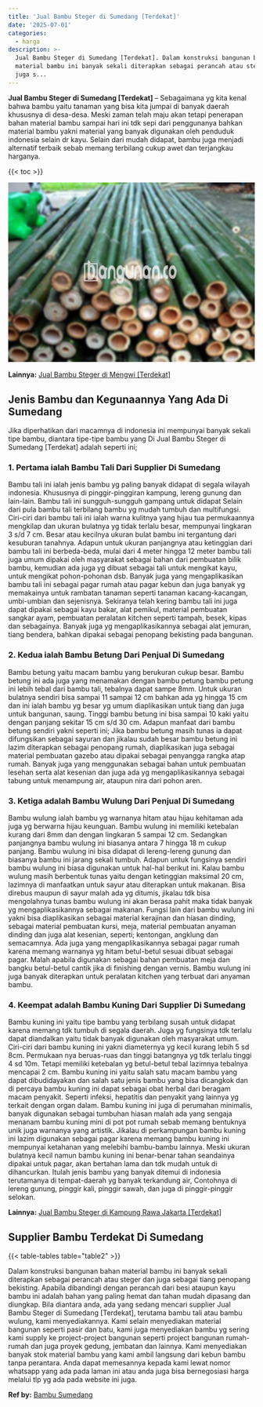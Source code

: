 ```yaml
---
title: 'Jual Bambu Steger di Sumedang [Terdekat]'
date: '2025-07-01'
categories:
  - harga
description: >-
  Jual Bambu Steger di Sumedang [Terdekat]. Dalam konstruksi bangunan bahan
  material bambu ini banyak sekali diterapkan sebagai perancah atau steger dan
  juga s...
---
```


**Jual Bambu Steger di Sumedang \[Terdekat\]** – Sebagaimana yg kita kenal bahwa bambu yaitu tanaman yang bisa kita jumpai di banyak daerah khususnya di desa-desa. Meski zaman telah maju akan tetapi penerapan bahan material bambu sampai hari ini tdk sepi dari penggunanya bahkan material bambu yakni material yang banyak digunakan oleh penduduk indonesia selain dr kayu. Selain dari mudah didapat, bambu juga menjadi alternatif terbaik sebab memang terbilang cukup awet dan terjangkau harganya.

{{< toc >}}

![Jual Bambu Steger di Sumedang [Terdekat]](/images/jual-bambu-tali-23.png)

**Lainnya:** [Jual Bambu Steger di Mengwi \[Terdekat\]](https://bambu.bangunan.co/jual-bambu-steger-di-mengwi-terdekat/)

## Jenis Bambu dan Kegunaannya Yang Ada Di Sumedang

Jika diperhatikan dari macamnya di indonesia ini mempunyai banyak sekali tipe bambu, diantara tipe-tipe bambu yang Di Jual Bambu Steger di Sumedang \[Terdekat\] adalah seperti ini;

### 1\. Pertama ialah Bambu Tali Dari Supplier Di Sumedang

Bambu tali ini ialah jenis bambu yg paling banyak didapat di segala wilayah indonesia. Khususnya di pinggir-pinggiran kampung, lereng gunung dan lain-lain. Bambu tali ini sungguh-sungguh gampang untuk didapat Selain dari pula bambu tali terbilang bambu yg mudah tumbuh dan multifungsi. Ciri-ciri dari bambu tali ini ialah warna kulitnya yang hijau tua permukaannya mengkilap dan ukuran bulatnya yg tidak terlalu besar, mempunyai lingkaran 3 s/d 7 cm. Besar atau kecilnya ukuran bulat bambu ini tergantung dari kesuburan tanahnya. Adapun untuk ukuran panjangnya atau ketinggian dari bambu tali ini berbeda-beda, mulai dari 4 meter hingga 12 meter bambu tali juga umum dipakai oleh masyarakat sebagai bahan dari pembuatan bilik bambu, kemudian ada juga yg dibuat sebagai tali untuk mengikat kayu, untuk mengikat pohon-pohonan dsb. Banyak juga yang mengaplikasikan bambu tali ini sebagai pagar rumah atau pagar kebun dan juga banyak yg memakainya untuk rambatan tanaman seperti tanaman kacang-kacangan, umbi-umbian dan sejenisnya. Sekiranya telah kering bambu tali ini juga dapat dipakai sebagai kayu bakar, alat pemikul, material pembuatan sangkar ayam, pembuatan peralatan kitchen seperti tampah, besek, kipas dan sebagainya. Banyak juga yg mengaplikasikannya sebagai alat jemuran, tiang bendera, bahkan dipakai sebagai penopang bekisting pada bangunan.

### 2\. Kedua ialah Bambu Betung Dari Penjual Di Sumedang

Bambu betung yaitu macam bambu yang berukuran cukup besar. Bambu betung ini ada juga yang menamakan dengan bambu petung bambu petung ini lebih tebal dari bambu tali, tebalnya dapat sampe 8mm. Untuk ukuran bulatnya sendiri bisa sampai 11 sampai 12 cm bahkan ada yg hingga 15 cm dan ini ialah bambu yg besar yg umum diaplikasikan untuk tiang dan juga untuk bangunan, saung. Tinggi bambu betung ini bisa sampai 10 kaki yaitu dengan panjang sekitar 15 cm s/d 30 cm. Adapun manfaat dari bambu betung sendiri yakni seperti ini; Jika bambu betung masih tunas ia dapat difungsikan sebagai sayuran dan jikalau sudah besar bambu betung ini lazim diterapkan sebagai penopang rumah, diaplikasikan juga sebagai material pembuatan gazebo atau dipakai sebagai penyangga rangka atap rumah. Banyak juga yang menggunakan sebagai bahan untuk pembuatan lesehan serta alat kesenian dan juga ada yg mengaplikasikannya sebagai tabung untuk menampung air, ataupun nira dari pohon aren.

### 3\. Ketiga adalah Bambu Wulung Dari Penjual Di Sumedang

Bambu wulung ialah bambu yg warnanya hitam atau hijau kehitaman ada juga yg berwarna hijau keunguan. Bambu wulung ini memiliki ketebalan kurang dari 8mm dan dengan lingkaran 5 sampai 12 cm. Sedangkan panjangnya bambu wulung ini biasanya antara 7 hingga 18 m cukup panjang. Bambu wulung ini bisa didapat di lereng-lereng gunung dan biasanya bambu ini jarang sekali tumbuh. Adapun untuk fungsinya sendiri bambu wulung ini biasa digunakan untuk hal-hal berikut ini. Kalau bambu wulung masih berbentuk tunas yaitu dengan ketinggian maksimal 20 cm, lazimnya di manfaatkan untuk sayur atau diterapkan untuk makanan. Bisa direbus maupun di sayur malah ada yg ditumis, jikalau tdk bisa mengolahnya tunas bambu wulung ini akan berasa pahit maka tidak banyak yg mengaplikasikannya sebagai makanan. Fungsi lain dari bambu wulung ini yakni bisa diaplikasikan sebagai material kerajinan dan hiasan dinding, sebagai material pembuatan kursi, meja, material pembuatan anyaman dinding dan juga alat kesenian, seperti; kentongan, angklung dan semacamnya. Ada juga yang mengaplikasikannya sebagai pagar rumah karena memang warnanya yg hitam betul-betul sesuai dibuat sebagai pagar. Malah apabila digunakan sebagai bahan pembuatan meja dan bangku betul-betul cantik jika di finishing dengan vernis. Bambu wulung ini juga banyak diterapkan untuk peralatan kitchen yang terbuat dari anyaman bambu.

### 4\. Keempat adalah Bambu Kuning Dari Supplier Di Sumedang

Bambu kuning ini yaitu tipe bambu yang terbilang susah untuk didapat karena memang tdk tumbuh di segala daerah. Juga yg fungsinya tdk terlalu dapat diandalkan yaitu tidak banyak digunakan oleh masyarakat umum. Ciri-ciri dari bambu kuning ini yakni diameternya yg kecil kurang lebih 5 sd 8cm. Permukaan nya beruas-ruas dan tinggi batangnya yg tdk terlalu tinggi 4 sd 10m. Tetapi memiliki ketebalan yg betul-betul tebal lazimnya tebalnya mencapai 2 cm. Bambu kuning ini yaitu salah satu macam bambu yang dapat dibudidayakan dan salah satu jenis bambu yang bisa dicangkok dan di percaya bambu kuning ini dapat sebagai obat herbal dari beragam macam penyakit. Seperti infeksi, hepatitis dan penyakit yang lainnya yg terkait dengan organ dalam. Bambu kuning ini juga di perumahan minimalis, banyak digunakan sebagai tumbuhan hiasan malah ada yang sengaja menanam bambu kuning mini di pot pot rumah sebab memang bentuknya unik juga warnanya yang artistik. Jikalau di perkampungan bambu kuning ini lazim digunakan sebagai pagar karena memang bambu kuning ini mempunyai ketahanan yang melebihi bambu-bambu lainnya. Meski ukuran bulatnya kecil namun bambu kuning ini benar-benar tahan seandainya dipakai untuk pagar, akan bertahan lama dan tdk mudah untuk di dihancurkan. Itulah jenis bambu yang banyak ditemui di indonesia terutamanya di tempat-daerah yg banyak terkandung air, Contohnya di lereng gunung, pinggir kali, pinggir sawah, dan juga di pinggir-pinggir selokan.

**Lainnya:** [Jual Bambu Steger di Kampung Rawa Jakarta \[Terdekat\]](https://bambu.bangunan.co/jual-bambu-steger-di-kampung-rawa-jakarta-terdekat/)

## Supplier Bambu Terdekat Di Sumedang

{{< table-tables table="table2" >}}

Dalam konstruksi bangunan bahan material bambu ini banyak sekali diterapkan sebagai perancah atau steger dan juga sebagai tiang penopang bekisting. Apabila dibandingi dengan perancah dari besi ataupun kayu bambu ini adalah bahan yang paling hemat dan tahan mudah dipasang dan diungkap. Bila diantara anda, ada yang sedang mencari supplier Jual Bambu Steger di Sumedang \[Terdekat\], terutama bambu tali atau bambu wulung, kami menyediakannya. Kami selain menyediakan material bangunan seperti pasir dan batu, kami juga menyediakan bambu yg sering kami supply ke project-project bangunan seperti project bangunan rumah-rumah dan juga proyek gedung, jembatan dan lainnya. Kami menyediakan banyak stok material bambu yang kami ambil langsung dari kebun bambu tanpa perantara. Anda dapat memesannya kepada kami lewat nomor whatsapp yang ada pada laman ini atau anda juga bisa bernegosiasi harga melalui tlp yg ada pada website ini juga.

**Ref by:** [Bambu Sumedang](https://id.wikipedia.org/wiki/Bambu)

